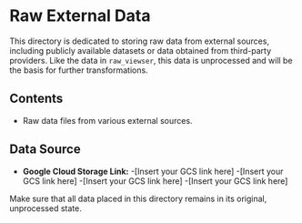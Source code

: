 # Raw External Data

This directory is dedicated to storing raw data from external sources, including publicly available datasets or data obtained from third-party providers. Like the data in `raw_viewser`, this data is unprocessed and will be the basis for further transformations.

## Contents
- Raw data files from various external sources.

## Data Source
- **Google Cloud Storage Link:** 
-[Insert your GCS link here]
-[Insert your GCS link here]
-[Insert your GCS link here]
-[Insert your GCS link here]


Make sure that all data placed in this directory remains in its original, unprocessed state.
